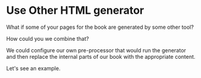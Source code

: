 # Use Other HTML generator

What if some of your pages for the book are generated by some other tool?

How could you we combine that?

We could configure our own pre-processor that would run the generator and then replace the internal parts of our
book with the appropriate content.

Let's see an example.

